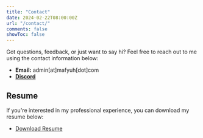 ```yaml
---
title: "Contact"
date: 2024-02-22T08:00:00Z
url: "/contact/"
comments: false
showToc: false
---
```


Got questions, feedback, or just want to say hi? Feel free to reach out to me using the contact information below:

- **Email:** admin[at]mafyuh[dot]com
- [**Discord**](https://discordapp.com/users/395699338757537792) 

## Resume

If you're interested in my professional experience, you can download my resume below:

- [Download Resume](/assets/img/resume.pdf)
